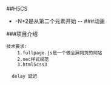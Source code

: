  ##H5CS

   * -N+2是从第二个元素开始
  --
 ###动画

###项目介绍

    技术要求:
        1.fullpage.js是一个做全屏网页的网站
        2.nec样式规范
        3.html5css3
         
      delay 延迟
 
   


